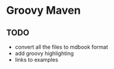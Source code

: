 # Groovy Maven


## TODO

* convert all the files to mdbook format
* add groovy highlighting
* links to examples
